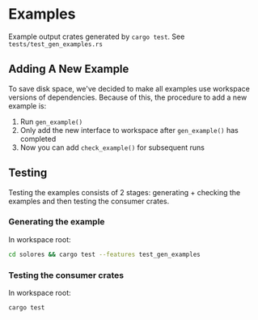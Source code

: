 # Examples

Example output crates generated by `cargo test`. See `tests/test_gen_examples.rs`

## Adding A New Example

To save disk space, we've decided to make all examples use workspace versions of dependencies. Because of this, the procedure to add a new example is:

1. Run `gen_example()`
2. Only add the new interface to workspace after `gen_example()` has completed
3. Now you can add `check_example()` for subsequent runs

## Testing

Testing the examples consists of 2 stages: generating + checking the examples and then testing the consumer crates.

### Generating the example

In workspace root:

```sh
cd solores && cargo test --features test_gen_examples
```

### Testing the consumer crates

In workspace root:

```sh
cargo test
```
